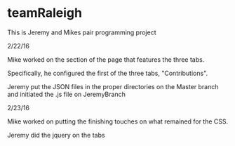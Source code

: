 # teamRaleigh
This is Jeremy and Mikes pair programming project

2/22/16

Mike worked on the section of the page that features the three tabs.

Specifically, he configured the first of the three tabs, "Contributions".

Jeremy put the JSON files in the proper directories on the Master branch and initiated the .js file on JeremyBranch

2/23/16

Mike worked on putting the finishing touches on what remained for the CSS.

Jeremy did the jquery on the tabs
